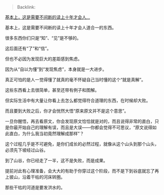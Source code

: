 > Backlink: 

[基本上，这是需要不间断的读上十年才会人…](https://www.zhihu.com/pin/1677160787058282496)

基本上，这是需要不间断的读上十年才会人道合一的东西。

很多东西你们只是“知”、“见”是不够的。

这后面还有“了”和“信”。

但也不必因为发现巨大的差距感到焦虑。

因为从“自以为懂”到“发现焦虑”，本身就是一大进步。

真正可怕的是人一觉得懂了就真的毫不怀疑自己当时懂的这个“就是真解”。

这些东西看上去很简单，甚至还带有例子和图解。

但实际生活中有大量让你看上去怎么都觉得符合道理的东西，在时候却大败。

而且要到大败之后，你才会恍然大悟“原来原文并不是这个意思”。

一旦你醒悟，再去看原文，你会发现原文恰恰就是对的，而且说得非常的直白，只是你最开始自己的理解有误，而且是大误——你都会觉得不可思议，“原文说得如此直白，为什么我当初竟然理解成那样”？

这个过程几乎是不可避免，是你们成长的必然过程，就像从这个山头到那个山头，必须先下坡经过山谷。

到了山谷，你已经走了一半，这不是失败，而是成果。

提前对此有心理准备，会大大的有助于你穿过这个阶段，而不是下到谷底就忘了再上彼山，沿着干枯的河床转圈。

那些干枯的河道是要发洪水的。